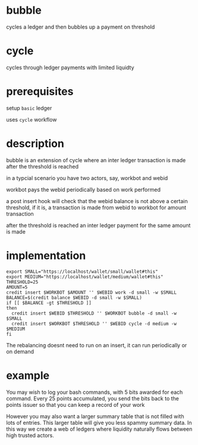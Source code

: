 # bubble
cycles a ledger and then bubbles up a payment on threshold

# cycle
cycles through ledger payments with limited liquidty

# prerequisites

setup `basic` ledger

uses `cycle` workflow

# description

bubble is an extension of cycle where an inter ledger transaction is made after the threshold is reached

in a typcial scenario you have two actors, say, workbot and webid

workbot pays the webid periodically based on work performed

a post insert hook will check that the webid balance is not above a certain threshold, if it is, a transaction is made from webid to workbot for amount transaction

after the threshold is reached an inter ledger payment for the same amount is made

# implementation


    export SMALL="https://localhost/wallet/small/wallet#this"
    export MEDIUM="https://localhost/wallet/medium/wallet#this"
    THRESHOLD=25
    AMOUNT=5
    credit insert $WORKBOT $AMOUNT '' $WEBID work -d small -w $SMALL
    BALANCE=$(credit balance $WEBID -d small -w $SMALL)
    if [[ $BALANCE -gt $THRESHOLD ]]
    then
      credit insert $WEBID $THRESHOLD '' $WORKBOT bubble -d small -w $SMALL
      credit insert $WORKBOT $THRESHOLD '' $WEBID cycle -d medium -w $MEDIUM
    fi

The rebalancing doesnt need to run on an insert, it can run periodically or on demand

# example

You may wish to log your bash commands, with 5 bits awarded for each command.  Every 25 points accumulated, you send the bits back to the points issuer so that you can keep a record of your work

However you may also want a larger summary table that is not filled with lots of entries.  This larger table will give you less spammy summary data.  In this way we create a web of ledgers where liquidity naturally flows between high trusted actors.
